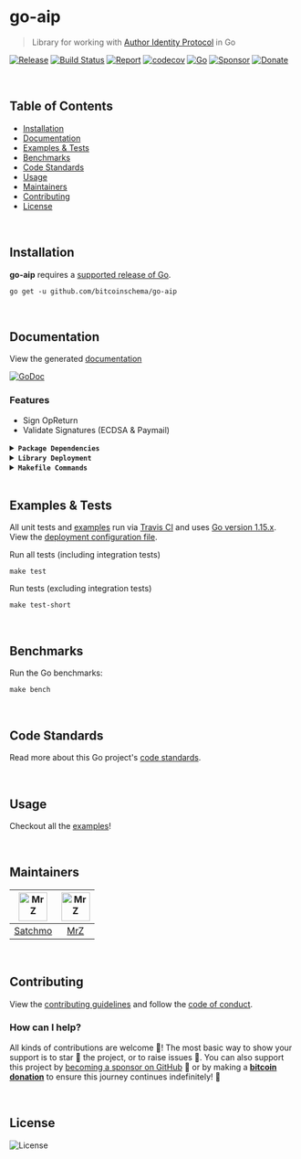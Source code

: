 # go-aip
> Library for working with [Author Identity Protocol](https://github.com/BitcoinFiles/AUTHOR_IDENTITY_PROTOCOL) in Go

[![Release](https://img.shields.io/github/release-pre/BitcoinSchema/go-aip.svg?logo=github&style=flat&v=3)](https://github.com/BitcoinSchema/go-aip/releases)
[![Build Status](https://travis-ci.com/BitcoinSchema/go-aip.svg?branch=master&v=3)](https://travis-ci.com/BitcoinSchema/go-aip)
[![Report](https://goreportcard.com/badge/github.com/BitcoinSchema/go-aip?style=flat&v=3)](https://goreportcard.com/report/github.com/BitcoinSchema/go-aip)
[![codecov](https://codecov.io/gh/BitcoinSchema/go-aip/branch/master/graph/badge.svg?v=3)](https://codecov.io/gh/BitcoinSchema/go-aip)
[![Go](https://img.shields.io/github/go-mod/go-version/BitcoinSchema/go-aip?v=3)](https://golang.org/)
[![Sponsor](https://img.shields.io/badge/sponsor-BitcoinSchema-181717.svg?logo=github&style=flat&v=3)](https://github.com/sponsors/BitcoinSchema)
[![Donate](https://img.shields.io/badge/donate-bitcoin-ff9900.svg?logo=bitcoin&style=flat&v=3)](https://gobitcoinsv.com/#sponsor)

<br/>

## Table of Contents
- [Installation](#installation)
- [Documentation](#documentation)
- [Examples & Tests](#examples--tests)
- [Benchmarks](#benchmarks)
- [Code Standards](#code-standards)
- [Usage](#usage)
- [Maintainers](#maintainers)
- [Contributing](#contributing)
- [License](#license)

<br/>

## Installation

**go-aip** requires a [supported release of Go](https://golang.org/doc/devel/release.html#policy).
```shell script
go get -u github.com/bitcoinschema/go-aip
```

<br/>

## Documentation
View the generated [documentation](https://pkg.go.dev/github.com/bitcoinschema/go-aip)

[![GoDoc](https://godoc.org/github.com/bitcoinschema/go-aip?status.svg&style=flat)](https://pkg.go.dev/github.com/bitcoinschema/go-aip)

### Features
- Sign OpReturn
- Validate Signatures (ECDSA & Paymail)

<details>
<summary><strong><code>Package Dependencies</code></strong></summary>
<br/>

- [bitcoinschema/go-bitcoin](https://github.com/bitcoinschema/go-bitcoin)
- [bitcoinschema/go-bob](https://github.com/bitcoinschema/go-bob)
- [bitcoinsv/bsvutil](https://github.com/bitcoinsv/bsvutil)
- [libsv/libsv](https://github.com/libsv/libsv)
- [tonicpow/go-paymail](https://github.com/tonicpow/go-paymail)
</details>

<details>
<summary><strong><code>Library Deployment</code></strong></summary>
<br/>

[goreleaser](https://github.com/goreleaser/goreleaser) for easy binary or library deployment to Github and can be installed via: `brew install goreleaser`.

The [.goreleaser.yml](.goreleaser.yml) file is used to configure [goreleaser](https://github.com/goreleaser/goreleaser).

Use `make release-snap` to create a snapshot version of the release, and finally `make release` to ship to production.
</details>

<details>
<summary><strong><code>Makefile Commands</code></strong></summary>
<br/>

View all `makefile` commands
```shell script
make help
```

List of all current commands:
```text
all                    Runs multiple commands
clean                  Remove previous builds and any test cache data
clean-mods             Remove all the Go mod cache
coverage               Shows the test coverage
godocs                 Sync the latest tag with GoDocs
help                   Show this help message
install                Install the application
install-go             Install the application (Using Native Go)
lint                   Run the Go lint application
release                Full production release (creates release in Github)
release                Runs common.release then runs godocs
release-snap           Test the full release (build binaries)
release-test           Full production test release (everything except deploy)
replace-version        Replaces the version in HTML/JS (pre-deploy)
tag                    Generate a new tag and push (tag version=0.0.0)
tag-remove             Remove a tag if found (tag-remove version=0.0.0)
tag-update             Update an existing tag to current commit (tag-update version=0.0.0)
test                   Runs vet, lint and ALL tests
test-short             Runs vet, lint and tests (excludes integration tests)
test-travis            Runs all tests via Travis (also exports coverage)
test-travis-short      Runs unit tests via Travis (also exports coverage)
uninstall              Uninstall the application (and remove files)
vet                    Run the Go vet application
```
</details>

<br/>

## Examples & Tests
All unit tests and [examples](examples) run via [Travis CI](https://travis-ci.com/bitcoinschema/go-aip) and uses [Go version 1.15.x](https://golang.org/doc/go1.15). View the [deployment configuration file](.travis.yml).

Run all tests (including integration tests)
```shell script
make test
```

Run tests (excluding integration tests)
```shell script
make test-short
```

<br/>

## Benchmarks
Run the Go benchmarks:
```shell script
make bench
```

<br/>

## Code Standards
Read more about this Go project's [code standards](CODE_STANDARDS.md).

<br/>

## Usage
Checkout all the [examples](examples)!

<br/>

## Maintainers
| [<img src="https://github.com/rohenaz.png" height="50" alt="MrZ" />](https://github.com/rohenaz) | [<img src="https://github.com/mrz1836.png" height="50" alt="MrZ" />](https://github.com/mrz1836) |
|:---:|:---:|
| [Satchmo](https://github.com/rohenaz) | [MrZ](https://github.com/mrz1836) |

<br/>

## Contributing

View the [contributing guidelines](CONTRIBUTING.md) and follow the [code of conduct](CODE_OF_CONDUCT.md).

### How can I help?
All kinds of contributions are welcome :raised_hands:!
The most basic way to show your support is to star :star2: the project, or to raise issues :speech_balloon:.
You can also support this project by [becoming a sponsor on GitHub](https://github.com/sponsors/BitcoinSchema) :clap:
or by making a [**bitcoin donation**](https://gobitcoinsv.com/#sponsor) to ensure this journey continues indefinitely! :rocket:

<br/>

## License

![License](https://img.shields.io/github/license/BitcoinSchema/go-aip.svg?style=flat&v=3)